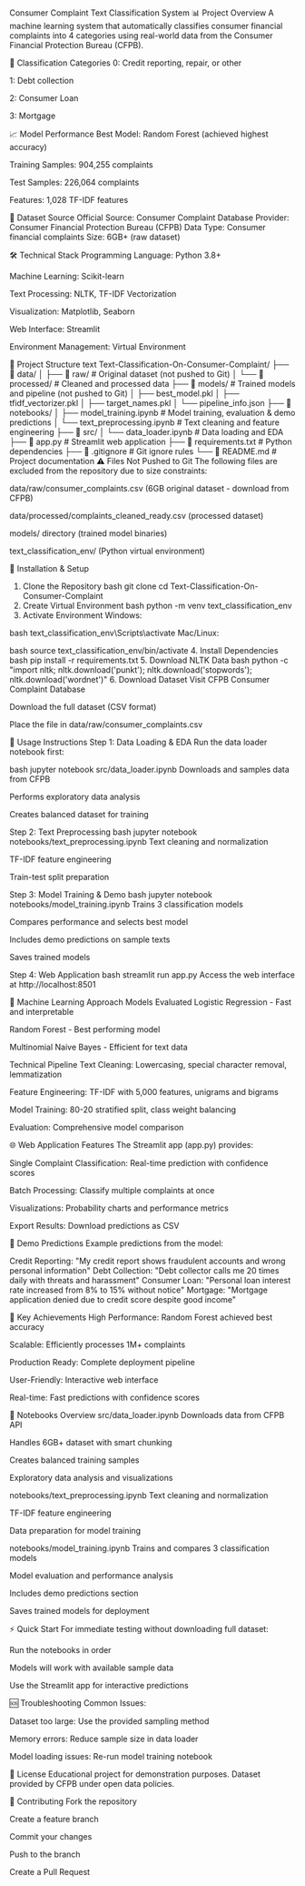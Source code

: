 Consumer Complaint Text Classification System
📊 Project Overview
A machine learning system that automatically classifies consumer financial complaints into 4 categories using real-world data from the Consumer Financial Protection Bureau (CFPB).

🎯 Classification Categories
0: Credit reporting, repair, or other

1: Debt collection

2: Consumer Loan

3: Mortgage

📈 Model Performance
Best Model: Random Forest (achieved highest accuracy)

Training Samples: 904,255 complaints

Test Samples: 226,064 complaints

Features: 1,028 TF-IDF features

🔗 Dataset Source
Official Source: Consumer Complaint Database
Provider: Consumer Financial Protection Bureau (CFPB)
Data Type: Consumer financial complaints
Size: 6GB+ (raw dataset)

🛠️ Technical Stack
Programming Language: Python 3.8+

Machine Learning: Scikit-learn

Text Processing: NLTK, TF-IDF Vectorization

Visualization: Matplotlib, Seaborn

Web Interface: Streamlit

Environment Management: Virtual Environment

📁 Project Structure
text
Text-Classification-On-Consumer-Complaint/
├── 📁 data/
│   ├── 📁 raw/                 # Original dataset (not pushed to Git)
│   └── 📁 processed/           # Cleaned and processed data
├── 📁 models/                  # Trained models and pipeline (not pushed to Git)
│   ├── best_model.pkl
│   ├── tfidf_vectorizer.pkl
│   ├── target_names.pkl
│   └── pipeline_info.json
├── 📁 notebooks/
│   ├── model_training.ipynb    # Model training, evaluation & demo predictions
│   └── text_preprocessing.ipynb # Text cleaning and feature engineering
├── 📁 src/
│   └── data_loader.ipynb       # Data loading and EDA
├── 📄 app.py                   # Streamlit web application
├── 📄 requirements.txt         # Python dependencies
├── 📄 .gitignore              # Git ignore rules
└── 📄 README.md               # Project documentation
⚠️ Files Not Pushed to Git
The following files are excluded from the repository due to size constraints:

data/raw/consumer_complaints.csv (6GB original dataset - download from CFPB)

data/processed/complaints_cleaned_ready.csv (processed dataset)

models/ directory (trained model binaries)

text_classification_env/ (Python virtual environment)

🚀 Installation & Setup
1. Clone the Repository
bash
git clone <repository-url>
cd Text-Classification-On-Consumer-Complaint
2. Create Virtual Environment
bash
python -m venv text_classification_env
3. Activate Environment
Windows:

bash
text_classification_env\Scripts\activate
Mac/Linux:

bash
source text_classification_env/bin/activate
4. Install Dependencies
bash
pip install -r requirements.txt
5. Download NLTK Data
bash
python -c "import nltk; nltk.download('punkt'); nltk.download('stopwords'); nltk.download('wordnet')"
6. Download Dataset
Visit CFPB Consumer Complaint Database

Download the full dataset (CSV format)

Place the file in data/raw/consumer_complaints.csv

🔧 Usage Instructions
Step 1: Data Loading & EDA
Run the data loader notebook first:

bash
jupyter notebook src/data_loader.ipynb
Downloads and samples data from CFPB

Performs exploratory data analysis

Creates balanced dataset for training

Step 2: Text Preprocessing
bash
jupyter notebook notebooks/text_preprocessing.ipynb
Text cleaning and normalization

TF-IDF feature engineering

Train-test split preparation

Step 3: Model Training & Demo
bash
jupyter notebook notebooks/model_training.ipynb
Trains 3 classification models

Compares performance and selects best model

Includes demo predictions on sample texts

Saves trained models

Step 4: Web Application
bash
streamlit run app.py
Access the web interface at http://localhost:8501

🧠 Machine Learning Approach
Models Evaluated
Logistic Regression - Fast and interpretable

Random Forest - Best performing model

Multinomial Naive Bayes - Efficient for text data

Technical Pipeline
Text Cleaning: Lowercasing, special character removal, lemmatization

Feature Engineering: TF-IDF with 5,000 features, unigrams and bigrams

Model Training: 80-20 stratified split, class weight balancing

Evaluation: Comprehensive model comparison

🌐 Web Application Features
The Streamlit app (app.py) provides:

Single Complaint Classification: Real-time prediction with confidence scores

Batch Processing: Classify multiple complaints at once

Visualizations: Probability charts and performance metrics

Export Results: Download predictions as CSV

🔮 Demo Predictions
Example predictions from the model:

Credit Reporting: "My credit report shows fraudulent accounts and wrong personal information"
Debt Collection: "Debt collector calls me 20 times daily with threats and harassment"
Consumer Loan: "Personal loan interest rate increased from 8% to 15% without notice"
Mortgage: "Mortgage application denied due to credit score despite good income"

🎯 Key Achievements
High Performance: Random Forest achieved best accuracy

Scalable: Efficiently processes 1M+ complaints

Production Ready: Complete deployment pipeline

User-Friendly: Interactive web interface

Real-time: Fast predictions with confidence scores

📝 Notebooks Overview
src/data_loader.ipynb
Downloads data from CFPB API

Handles 6GB+ dataset with smart chunking

Creates balanced training samples

Exploratory data analysis and visualizations

notebooks/text_preprocessing.ipynb
Text cleaning and normalization

TF-IDF feature engineering

Data preparation for model training

notebooks/model_training.ipynb
Trains and compares 3 classification models

Model evaluation and performance analysis

Includes demo predictions section

Saves trained models for deployment

⚡ Quick Start
For immediate testing without downloading full dataset:

Run the notebooks in order

Models will work with available sample data

Use the Streamlit app for interactive predictions

🆘 Troubleshooting
Common Issues:

Dataset too large: Use the provided sampling method

Memory errors: Reduce sample size in data loader

Model loading issues: Re-run model training notebook

📄 License
Educational project for demonstration purposes. Dataset provided by CFPB under open data policies.

👥 Contributing
Fork the repository

Create a feature branch

Commit your changes

Push to the branch

Create a Pull Request
